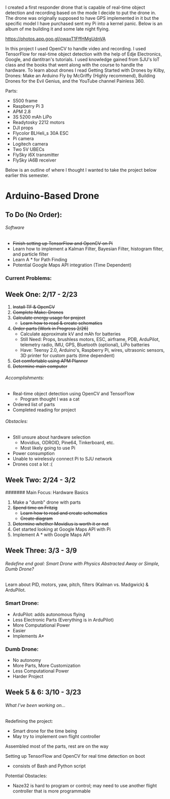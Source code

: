 I created a first responder drone that is capable of real-time object 
detection and recording based on the mode I decide to put the drone in. 
The drone was originally supposed to have GPS implemented in it but the
specific model I have purchased sent my Pi into a kernel panic. Below
is an album of me building it and some late night flying. 

https://photos.app.goo.gl/owaxT1FffHMgUdnVA

In this project I used OpenCV to handle video and recording. 
I used TensorFlow for real-time object detection with the help
of Edje Electronics, Google, and dantitran's tutorials. 
I used knowledge gained from SJU's IoT class and the books that went
along with the course to handle the hardware. 
To learn about drones I read Getting Started with Drones by Kilby, Drones:
Make an Arduino Fly by McGriffy (Highly recommend), Building Drones for
the Evil Genius, and the YouTube channel Painless 360. 

Parts:
- S500 frame
- Raspberry Pi 3
- APM 2.8
- 3S 5200 mAh LiPo
- Readytosky 2212 motors
- DJI props
- Flycolor BLHeli_s 30A ESC
- Pi camera
- Logitech camera
- Two 5V UBECs
- FlySky i6X transmitter
- FlySky iA6B receiver
 
Below is an outline of where I thought I wanted to take the project below
earlier this semester. 





# Arduino-Based Drone
## To Do (No Order):


###### Software
- ~~Finish setting up TensorFlow and OpenCV on Pi~~
- Learn how to implement a Kalman Filter, Bayesian Filter, histogram filter, and particle filter
- Learn A * for Path Finding
- Potential Google Maps API integration (Time Dependent)

### Current Problems:

## Week One: 2/17 - 2/23
1. ~~Install TF & OpenCV~~
2. ~~Complete Make: Drones~~
3. ~~Calculate energy usage for project~~
	- ~~Learn how to read & create schematics~~
4. ~~Order parts [Work in Progress 2/26]~~
    - Calculate approximate kV and mAh for batteries
    - Still Need: Props, brushless motors, ESC, airframe, PDB, ArduPilot, telemetry radio, IMU, GPS, Bluetooth (optional), LiPo batteries
    - Have: Teensy 2.0, Arduino's, Raspberry Pi, wires, ultrasonic sensors, 3D printer for custom parts (time dependent)
5. ~~Get comfortable using APM Planner~~
6. ~~Determine main computer~~ 

###### Accomplishments: 
- Real-time object detection using OpenCV and TensorFlow
	- Program thought I was a cat
- Ordered list of parts
- Completed reading for project

###### Obstacles:
- Still unsure about hardware selection
	- Movidius, ODROID, Pine64, Tinkerboard, etc.
	- Most likely going to use Pi
- Power consumption
- Unable to wirelessly connect Pi to SJU network
- Drones cost a lot :(

## Week Two: 2/24 - 3/2
####### Main Focus: Hardware Basics
1. Make a "dumb" drone with parts
2. ~~Spend time on Fritzig~~
	- ~~Learn how to read and create schematics~~
    - ~~Create diagram~~
3. ~~Determine whether Movidius is worth it or not~~
4. Get started looking at Google Maps API with Pi
5. Implement A * with Google Maps API

## Week Three: 3/3 - 3/9
###### Redefine end goal: Smart Drone with Physics Abstracted Away or Simple, Dumb Drone?

Learn about PID, motors, yaw, pitch, filters (Kalman vs. Madgwick) & ArduPilot. 

### Smart Drone:
- ArduPilot: adds autonomous flying
- Less Electronic Parts (Everything is in ArduPilot)
- More Computational Power
- Easier
- Implements A* 

### Dumb Drone:
- No autonomy
- More Parts, More Customization
- Less Computational Power
- Harder Project

 
## Week 5 & 6: 3/10 - 3/23
###### What I've been working on...
Redefining the project:
- Smart drone for the time being
- May try to implement own flight controller

Assembled most of the parts, rest are on the way

Setting up TensorFlow and OpenCV for real time detection on boot
- consists of Bash and Python script

Potential Obstacles:
- Naze32 is hard to program or control; may need to use another flight controller that is more programmable
















